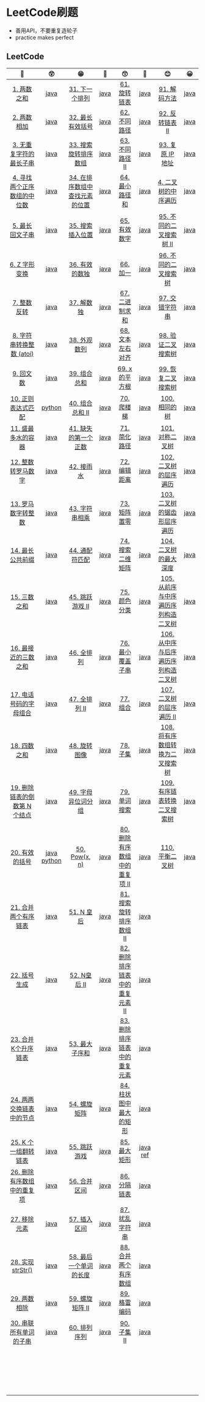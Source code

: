 # LeetCode刷题

* 善用API，不要重复造轮子
* practice makes perfect

## LeetCode

|                              🤑                               |                              😲                               |                              😁                               |                              🧐                               |                              😙                               |                              🤨                               |                              😊                               |                              😀                              |
| :----------------------------------------------------------: | :----------------------------------------------------------: | :----------------------------------------------------------: | :----------------------------------------------------------: | :----------------------------------------------------------: | :----------------------------------------------------------: | :----------------------------------------------------------: | :---------------------------------------------------------: |
|   [1. 两数之和](https://leetcode-cn.com/problems/two-sum/)   |               [java](./leetcode/1.two_sum.md)                | [31. 下一个排列](https://leetcode-cn.com/problems/next-permutation/) |            [java](./leetcode/31.下一个排列.java)             | [61. 旋转链表](https://leetcode-cn.com/problems/rotate-list/) |             [java](./leetcode/61.旋转链表.java)              | [91. 解码方法](https://leetcode-cn.com/problems/decode-ways/) |      [java](./leetcode/start_90/DecodeMethod_91.java)       |
| [2. 两数相加](https://leetcode-cn.com/problems/add-two-numbers/) |           [java](./leetcode/2.add_two_numbers.md)            | [32. 最长有效括号](https://leetcode-cn.com/problems/longest-valid-parentheses/) |           [java](./leetcode/32.最长有效括号.java)            | [62. 不同路径](https://leetcode-cn.com/problems/unique-paths/) |             [java](./leetcode/62.不同路径.java)              | [92. 反转链表 II](https://leetcode-cn.com/problems/reverse-linked-list-ii/) |     [java](./leetcode/start_90/ReverseListNode_92.java)     |
| [3. 无重复字符的最长子串](https://leetcode-cn.com/problems/longest-substring-without-repeating-characters/) | [java](./leetcode/3.LongestSubstringWithoutRepeatingCharacters.md) | [33. 搜索旋转排序数组](https://leetcode-cn.com/problems/search-in-rotated-sorted-array/) |         [java](./leetcode/33.搜索旋转排序数组.java)          | [63. 不同路径 II](https://leetcode-cn.com/problems/unique-paths-ii/) |             [java](./leetcode/63.不同路径2.java)             | [93. 复原 IP 地址](https://leetcode-cn.com/problems/restore-ip-addresses/) |        [java](./leetcode/start_90/RestoreIP_93.java)        |
| [4. 寻找两个正序数组的中位数](https://leetcode-cn.com/problems/median-of-two-sorted-arrays/) |       [java](./leetcode/4.MedianofTwoSortedArrays.md)        | [34. 在排序数组中查找元素的位置](https://leetcode-cn.com/problems/find-first-and-last-position-of-element-in-sorted-array/) | [java](./leetcode/34.在排序数组中查找元素的第一个和最后一个位置.java) | [64. 最小路径和](https://leetcode-cn.com/problems/minimum-path-sum/) |            [java](./leetcode/64.最小路径和.java)             | [4. 二叉树的中序遍历](https://leetcode-cn.com/problems/binary-tree-inorder-traversal/) |   [java](./leetcode/start_90/BinaryTreeTraverse_94.java)    |
| [5. 最长回文子串](https://leetcode-cn.com/problems/longest-palindromic-substring/) |     [java](./leetcode/5.LongestPalindromicSubstring.md)      | [35. 搜索插入位置](https://leetcode-cn.com/problems/search-insert-position/) |           [java](./leetcode/35.搜索插入位置.java)            | [65. 有效数字](https://leetcode-cn.com/problems/valid-number/) |             [java](./leetcode/65.有效数字.java)              | [95. 不同的二叉搜索树 II](https://leetcode-cn.com/problems/unique-binary-search-trees-ii/) |    [java](./leetcode/start_90/BinarySearchTree_95.java)     |
| [6. Z 字形变换](https://leetcode-cn.com/problems/zigzag-conversion/) |           [java](./leetcode/6.ZigZagConversion.md)           | [36. 有效的数独](https://leetcode-cn.com/problems/valid-sudoku/) |            [java](./leetcode/36.有效的数独.java)             |    [66. 加一](https://leetcode-cn.com/problems/plus-one/)    |               [java](./leetcode/66.加一.java)                | [96. 不同的二叉搜索树](https://leetcode-cn.com/problems/unique-binary-search-trees/) |    [java](./leetcode/start_90/BinarySearchTree2_96.java)    |
| [7. 整数反转](https://leetcode-cn.com/problems/reverse-integer/) |           [java](./leetcode/7.ReverseInteger.java)           | [37. 解数独](https://leetcode-cn.com/problems/sudoku-solver/) |              [java](./leetcode/37.解数独.java)               | [67. 二进制求和](https://leetcode-cn.com/problems/add-binary/) |            [java](./leetcode/67.二进制求和.java)             | [97. 交错字符串](https://leetcode-cn.com/problems/interleaving-string/) |      [java](./leetcode/start_90/StaggerString_97.java)      |
| [8. 字符串转换整数 (atoi)](https://leetcode-cn.com/problems/string-to-integer-atoi/) |           [java](./leetcode/8.字符串转换整数.java)           | [38. 外观数列](https://leetcode-cn.com/problems/count-and-say/) |             [java](./leetcode/38.外观数列.java)              | [68. 文本左右对齐](https://leetcode-cn.com/problems/text-justification/) |           [java](./leetcode/68.文本左右对齐.java)            | [98. 验证二叉搜索树](https://leetcode-cn.com/problems/validate-binary-search-tree/) |   [java](./leetcode/start_90/ValidateBinaryTree_98.java)    |
| [9. 回文数](https://leetcode-cn.com/problems/palindrome-number/) |               [java](./leetcode/9.回文数.java)               | [39. 组合总和](https://leetcode-cn.com/problems/combination-sum/) |             [java](./leetcode/39.组合总和.java)              |  [69. x 的平方根](https://leetcode-cn.com/problems/sqrtx/)   |             [java](./leetcode/69.x的平方根.java)             | [99. 恢复二叉搜索树](https://leetcode-cn.com/problems/recover-binary-search-tree/) |    [java](./leetcode/start_90/RestoreBinaryTree_99.java)    |
| [10. 正则表达式匹配](https://leetcode-cn.com/problems/regular-expression-matching/) |          [python](./leetcode/10.正则表达式匹配.py)           | [40. 组合总和 II](https://leetcode-cn.com/problems/combination-sum-ii/) |            [java](./leetcode/40.组合总和II.java)             | [70. 爬楼梯](https://leetcode-cn.com/problems/climbing-stairs/) |              [java](./leetcode/70.爬楼梯.java)               | [100. 相同的树](https://leetcode-cn.com/problems/same-tree/) |        [java](./leetcode/start_90/SameTree_100.java)        |
| [11. 盛最多水的容器](https://leetcode-cn.com/problems/container-with-most-water/) |          [java](./leetcode/11.盛最多水的容器.java)           | [41. 缺失的第一个正数](https://leetcode-cn.com/problems/first-missing-positive/) |         [java](./leetcode/41.缺失的第一个正数.java)          | [71. 简化路径](https://leetcode-cn.com/problems/simplify-path/) |      [java](./leetcode/start_70/SimplifyRoute_71.java)       | [101. 对称二叉树](https://leetcode-cn.com/problems/symmetric-tree/) |     [java](./leetcode/start_100/SymmetryTree_101.java)      |
| [12. 整数转罗马数字](https://leetcode-cn.com/problems/integer-to-roman/) |          [java](./leetcode/12.整数转罗马数字.java)           | [42. 接雨水](https://leetcode-cn.com/problems/trapping-rain-water/) |              [java](./leetcode/42.接雨水.java)               | [72. 编辑距离](https://leetcode-cn.com/problems/edit-distance/) |       [java](./leetcode/start_70/EditDistance_72.java)       | [102. 二叉树的层序遍历](https://leetcode-cn.com/problems/binary-tree-level-order-traversal/) |   [java](./leetcode/start_100/TreeSequenceOrder_102.java)   |
| [13. 罗马数字转整数](https://leetcode-cn.com/problems/roman-to-integer/) |          [java](./leetcode/13.罗马数字转整数.java)           | [43. 字符串相乘](https://leetcode-cn.com/problems/multiply-strings/) |            [java](./leetcode/43.字符串相乘.java)             | [73. 矩阵置零](https://leetcode-cn.com/problems/set-matrix-zeroes/) |       [java](./leetcode/start_70/MatrixToZero_73.java)       | [103. 二叉树的锯齿形层序遍历](https://leetcode-cn.com/problems/binary-tree-zigzag-level-order-traversal/) |   [java](./leetcode/start_100/TreeSawtoothOrder_103.java)   |
| [14. 最长公共前缀](https://leetcode-cn.com/problems/longest-common-prefix/) |           [java](./leetcode/14.最长公共前缀.java)            | [44. 通配符匹配](https://leetcode-cn.com/problems/wildcard-matching/) |            [java](./leetcode/44.通配符匹配.java)             | [74. 搜索二维矩阵](https://leetcode-cn.com/problems/search-a-2d-matrix/) |      [java](./leetcode/start_70/ExploreMatrix_74.java)       | [104. 二叉树的最大深度](https://leetcode-cn.com/problems/maximum-depth-of-binary-tree/) |     [java](./leetcode/start_100/MaximumDepth_104.java)      |
|    [15. 三数之和](https://leetcode-cn.com/problems/3sum/)    |             [java](./leetcode/15.三数之和.java)              | [45. 跳跃游戏 II](https://leetcode-cn.com/problems/jump-game-ii/) |             [java](./leetcode/45.跳跃游戏1.java)             | [75. 颜色分类](https://leetcode-cn.com/problems/sort-colors/) |        [java](./leetcode/start_70/ColorSort_75.java)         | [105. 从前序与中序遍历序列构造二叉树](https://leetcode-cn.com/problems/construct-binary-tree-from-preorder-and-inorder-traversal/) |       [java](./leetcode/start_100/BuildTree_105.java)       |
| [16. 最接近的三数之和](https://leetcode-cn.com/problems/3sum-closest/) |         [java](./leetcode/16.最接近的三数之和.java)          | [46. 全排列](https://leetcode-cn.com/problems/permutations/) |              [java](./leetcode/46.全排列.java)               | [76. 最小覆盖子串](https://leetcode-cn.com/problems/minimum-window-substring/) |      [java](./leetcode/start_70/LeastSubstring_76.java)      | [106. 从中序与后序遍历序列构造二叉树](https://leetcode-cn.com/problems/construct-binary-tree-from-inorder-and-postorder-traversal/) |      [java](./leetcode/start_100/BuildTree2_106.java)       |
| [17. 电话号码的字母组合](https://leetcode-cn.com/problems/letter-combinations-of-a-phone-number/) |        [java](./leetcode/17.电话号码的字母组合.java)         | [47. 全排列 II](https://leetcode-cn.com/problems/permutations-ii/) |              [java](./leetcode/47.全排列2.java)              |  [77. 组合](https://leetcode-cn.com/problems/combinations/)  |       [java](./leetcode/start_70/Combination_77.java)        | [107. 二叉树的层序遍历 II](https://leetcode-cn.com/problems/binary-tree-level-order-traversal-ii/) |     [java](./leetcode/start_100/SequenceTree2_107.java)     |
|    [18. 四数之和](https://leetcode-cn.com/problems/4sum/)    |             [java](./leetcode/18.四数之和.java)              | [48. 旋转图像](https://leetcode-cn.com/problems/rotate-image/) |             [java](./leetcode/48.旋转图像.java)              |    [78. 子集](https://leetcode-cn.com/problems/subsets/)     |          [java](./leetcode/start_70/SubSet_78.java)          | [108. 将有序数组转换为二叉搜索树](https://leetcode-cn.com/problems/convert-sorted-array-to-binary-search-tree/) | [java](./leetcode/start_100/TransformToSearchTree_108.java) |
| [19. 删除链表的倒数第 N 个结点](https://leetcode-cn.com/problems/remove-nth-node-from-end-of-list/) |      [java](./leetcode/19.删除链表的倒数第N个结点.java)      | [49. 字母异位词分组](https://leetcode-cn.com/problems/group-anagrams/) |          [java](./leetcode/49.字母异位词分组.java)           | [79. 单词搜索](https://leetcode-cn.com/problems/word-search/) |        [java](./leetcode/start_70/WordSearch_79.java)        | [109. 有序链表转换二叉搜索树](https://leetcode-cn.com/problems/convert-sorted-list-to-binary-search-tree/) |   [java](./leetcode/start_100/ListToSearchTree_109.java)    |
| [20. 有效的括号](https://leetcode-cn.com/problems/valid-parentheses/) | [java](./leetcode/20.有效的括号.java)  [python](./leetcode/20.valid_par.py) |  [50. Pow(x, n)](https://leetcode-cn.com/problems/powx-n/)   |                [java](./leetcode/50.Pow.java)                | [80. 删除有序数组中的重复项 II](https://leetcode-cn.com/problems/remove-duplicates-from-sorted-array-ii/) |       [java](./leetcode/start_70/DeleteRepeat_80.java)       | [110. 平衡二叉树](https://leetcode-cn.com/problems/balanced-binary-tree/) |  [java](./leetcode/start_100/BalancedBinaryTree_110.java)   |
| [21. 合并两个有序链表](https://leetcode-cn.com/problems/merge-two-sorted-lists/) |         [java](./leetcode/21.合并两个有序链表.java)          |   [51. N 皇后](https://leetcode-cn.com/problems/n-queens/)   |               [java](./leetcode/51.N皇后.java)               | [81. 搜索旋转排序数组 II](https://leetcode-cn.com/problems/search-in-rotated-sorted-array-ii/) |       [java](./leetcode/start_80/SearchRotate_81.java)       |                                                              |                                                             |
| [22. 括号生成](https://leetcode-cn.com/problems/generate-parentheses/) |             [java](./leetcode/22.括号生成.java)              | [52. N皇后 II](https://leetcode-cn.com/problems/n-queens-ii/) |              [java](./leetcode/52.N皇后II.java)              | [82. 删除排序链表中的重复元素 II](https://leetcode-cn.com/problems/remove-duplicates-from-sorted-list-ii/) |     [java](./leetcode/start_80/DeleteRepeation_82.java)      |                                                              |                                                             |
| [23. 合并K个升序链表](https://leetcode-cn.com/problems/merge-k-sorted-lists/) |          [java](./leetcode/23.合并K个升序链表.java)          | [53. 最大子序和](https://leetcode-cn.com/problems/maximum-subarray/) |            [java](./leetcode/53.最大子序和.java)             | [83. 删除排序链表中的重复元素](https://leetcode-cn.com/problems/remove-duplicates-from-sorted-list/) |   [java](./leetcode/start_80/DeleteListRepeation_83.java)    |                                                              |                                                             |
| [24. 两两交换链表中的节点](https://leetcode-cn.com/problems/swap-nodes-in-pairs/) |       [java](./leetcode/24.两两交换链表中的节点.java)        | [54. 螺旋矩阵](https://leetcode-cn.com/problems/spiral-matrix/) |             [java](./leetcode/54.螺旋矩阵.java)              | [84. 柱状图中最大的矩形](https://leetcode-cn.com/problems/largest-rectangle-in-histogram/) |        [java](./leetcode/start_80/Histogram_84.java)         |                                                              |                                                             |
| [25. K 个一组翻转链表](https://leetcode-cn.com/problems/reverse-nodes-in-k-group/) |          [java](./leetcode/25.K个一组翻转链表.java)          | [55. 跳跃游戏](https://leetcode-cn.com/problems/jump-game/)  |             [java](./leetcode/55.跳跃游戏.java)              | [85. 最大矩形](https://leetcode-cn.com/problems/maximal-rectangle/) | [java](./leetcode/start_80/LargestRectangle_85.java)    [ref](./leetcode/start_80/85_ref.png) |                                                              |                                                             |
| [26. 删除有序数组中的重复项](https://leetcode-cn.com/problems/remove-duplicates-from-sorted-array/) |      [java](./leetcode/26.删除有序数组中的重复项.java)       | [56. 合并区间](https://leetcode-cn.com/problems/merge-intervals/) |             [java](./leetcode/56.合并区间.java)              | [86. 分隔链表](https://leetcode-cn.com/problems/partition-list/) |       [java](./leetcode/start_80/SeparateList_86.java)       |                                                              |                                                             |
| [27. 移除元素](https://leetcode-cn.com/problems/remove-element/) |             [java](./leetcode/27.移除元素.java)              | [57. 插入区间](https://leetcode-cn.com/problems/insert-interval/) |             [java](./leetcode/57.插入区间.java)              | [87. 扰乱字符串](https://leetcode-cn.com/problems/scramble-string/) |      [java](./leetcode/start_80/DisturbString_87.java)       |                                                              |                                                             |
| [28. 实现 strStr()](https://leetcode-cn.com/problems/implement-strstr/) |           [java](./leetcode/28.实现strStr().java)            | [58. 最后一个单词的长度](https://leetcode-cn.com/problems/length-of-last-word/) |        [java](./leetcode/58.最后一个单词的长度.java)         | [88. 合并两个有序数组](https://leetcode-cn.com/problems/merge-sorted-array/) |      [java](./leetcode/start_80/MergeTwoArrays_88.java)      |                                                              |                                                             |
| [29. 两数相除](https://leetcode-cn.com/problems/divide-two-integers/) |             [java](./leetcode/29.两数相除.java)              | [59. 螺旋矩阵 II](https://leetcode-cn.com/problems/spiral-matrix-ii/) |            [java](./leetcode/59.螺旋矩阵II.java)             | [89. 格雷编码](https://leetcode-cn.com/problems/gray-code/)  |         [java](./leetcode/start_80/GrayCode_89.java)         |                                                              |                                                             |
| [30. 串联所有单词的子串](https://leetcode-cn.com/problems/substring-with-concatenation-of-all-words/) |        [java](./leetcode/30.串联所有单词的子串.java)         | [60. 排列序列](https://leetcode-cn.com/problems/permutation-sequence/) |             [java](./leetcode/60.排列序列.java)              | [90. 子集 II](https://leetcode-cn.com/problems/subsets-ii/)  |         [java](./leetcode/start_80/SubSet2_90.java)          |                                                              |                                                             |
|                                                              |                                                              |                                                              |                                                              |                                                              |                                                              |                                                              |                                                             |
|                                                              |                                                              |                                                              |                                                              |                                                              |                                                              |                                                              |                                                             |
|                                                              |                                                              |                                                              |                                                              |                                                              |                                                              |                                                              |                                                             |
|                                                              |                                                              |                                                              |                                                              |                                                              |                                                              |                                                              |                                                             |
|                                                              |                                                              |                                                              |                                                              |                                                              |                                                              |                                                              |                                                             |
|                                                              |                                                              |                                                              |                                                              |                                                              |                                                              |                                                              |                                                             |
|                                                              |                                                              |                                                              |                                                              |                                                              |                                                              |                                                              |                                                             |
|                                                              |                                                              |                                                              |                                                              |                                                              |                                                              |                                                              |                                                             |
|                                                              |                                                              |                                                              |                                                              |                                                              |                                                              |                                                              |                                                             |
|                                                              |                                                              |                                                              |                                                              |                                                              |                                                              |                                                              |                                                             |
|                                                              |                                                              |                                                              |                                                              |                                                              |                                                              |                                                              |                                                             |
|                                                              |                                                              |                                                              |                                                              |                                                              |                                                              |                                                              |                                                             |
|                                                              |                                                              |                                                              |                                                              |                                                              |                                                              |                                                              |                                                             |
|                                                              |                                                              |                                                              |                                                              |                                                              |                                                              |                                                              |                                                             |
|                                                              |                                                              |                                                              |                                                              |                                                              |                                                              |                                                              |                                                             |
|                                                              |                                                              |                                                              |                                                              |                                                              |                                                              |                                                              |                                                             |
|                                                              |                                                              |                                                              |                                                              |                                                              |                                                              |                                                              |                                                             |
|                                                              |                                                              |                                                              |                                                              |                                                              |                                                              |                                                              |                                                             |
|                                                              |                                                              |                                                              |                                                              |                                                              |                                                              |                                                              |                                                             |
|                                                              |                                                              |                                                              |                                                              |                                                              |                                                              |                                                              |                                                             |
|                                                              |                                                              |                                                              |                                                              |                                                              |                                                              |                                                              |                                                             |

